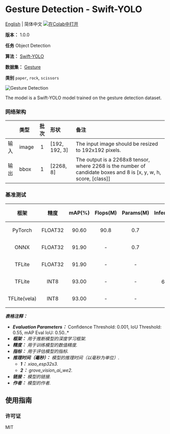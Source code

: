 # Gesture Detection - Swift-YOLO

[English](../en/Gesture_Detection_Swift-YOLO_192.md) | 简体中文 [![在Colab中打开](https://colab.research.google.com/assets/colab-badge.svg)](https://colab.research.google.com/github/seeed-studio/sscma-model-zoo/blob/main/notebooks/zh_CN/Gesture_Detection_Swift-YOLO_192.ipynb)

**版本：** 1.0.0

**任务** Object Detection

**算法：** [Swift-YOLO](https://github.com/Seeed-Studio/ModelAssistant/blob/main/configs/yolov5/swift_yolo_1xb16_300e_coco.py)

**数据集：** [Gesture](https://universe.roboflow.com/rsp/paper-aaj0p/dataset/33)

**类别** `paper`, `rock`, `scissors`

![Gesture Detection](https://files.seeedstudio.com/sscma/static/detection_gesture.png)

The model is a Swift-YOLO model trained on the gesture detection dataset.

### 网络架构

|    | 类型    |  批次  | 形状            | 备注                                                                                                               |
|:---|:------|:----:|:--------------|:-----------------------------------------------------------------------------------------------------------------|
| 输入 | image |  1   | [192, 192, 3] | The input image should be resized to 192x192 pixels.                                                             |
| 输出 | bbox  |  1   | [2268, 8]     | The output is a 2268x8 tensor, where 2268 is the number of candidate boxes and 8 is [x, y, w, h, score, [class]] |
### 基准测试

|      框架      |   精度    |  mAP(%)  |  Flops(M)  |  Params(M)  |    Inference(ms)    |                                                                             下载                                                                             |      作者      |
|:------------:|:-------:|:--------:|:----------:|:-----------:|:-------------------:|:----------------------------------------------------------------------------------------------------------------------------------------------------------:|:------------:|
|   PyTorch    | FLOAT32 |  90.60   |    90.8    |     0.7     |          -          |     [链接](https://files.seeedstudio.com/sscma/model_zoo/detection/gesture/swift_yolo_1xb16_300e_coco_sha1_adda465db843aae8384c90c82e223c2cd931cad2.pth)     | Seeed Studio |
|     ONNX     | FLOAT32 |  91.90   |     -      |     0.7     |          -          |    [链接](https://files.seeedstudio.com/sscma/model_zoo/detection/gesture/swift_yolo_1xb16_300e_coco_sha1_6f0e8c8ad5a6eb5c9afb5f18f43063dcc065c4b8.onnx)     | Seeed Studio |
|    TFLite    | FLOAT32 |  91.90   |     -      |      -      |          -          |   [链接](https://files.seeedstudio.com/sscma/model_zoo/detection/gesture/swift_yolo_1xb16_300e_coco_sha1_54f794c25b545a1d33502e3f93a620c4cecfb1f9.tflite)    | Seeed Studio |
|    TFLite    |  INT8   |  93.00   |     -      |      -      | 642.0<sup>(1)</sup> |   [链接](https://files.seeedstudio.com/sscma/model_zoo/detection/gesture/swift_yolo_1xb16_300e_coco_sha1_8d25b2b0be2a0ea38d3fe0aca5ce3891f7aa67c5.tflite)    | Seeed Studio |
| TFLite(vela) |  INT8   |  93.00   |     -      |      -      |  47<sup>(2)</sup>   | [链接](https://files.seeedstudio.com/sscma/model_zoo/detection/gesture/swift_yolo_1xb16_300e_coco_sha1_8d25b2b0be2a0ea38d3fe0aca5ce3891f7aa67c5_vela.tflite) | Seeed Studio |

***表格注释：***

- ***Evaluation Parameters：***  Confidence Threshold: 0.001, IoU Threshold: 0.55, mAP Eval IoU: 0.50..*
- ***框架：** 用于推断模型的深度学习框架.*
- ***精度：** 用于训练模型的数值精度.*
- ***指标：** 用于评估模型的指标.*
- ***推理时间（毫秒）：** 模型的推理时间（以毫秒为单位）.*
  - ***1：** xiao_esp32s3.*
  - ***2：** grove_vision_ai_we2.*
- ***链接：** 模型的链接.*
- ***作者：** 模型的作者.*

## 使用指南

### 许可证

MIT

